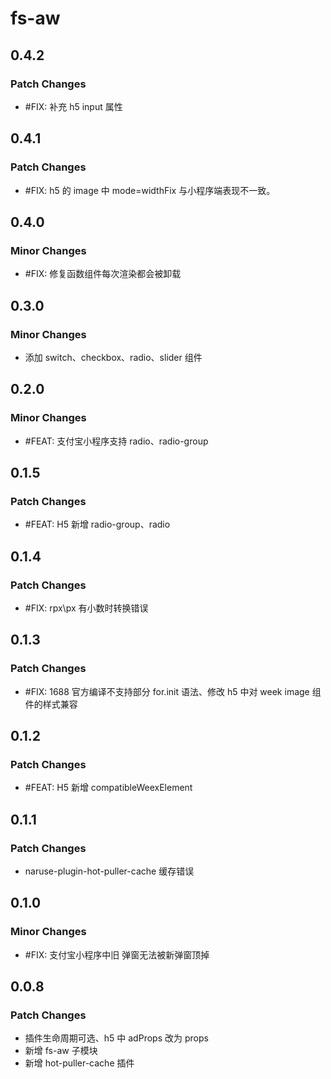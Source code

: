 # fs-aw

## 0.4.2

### Patch Changes

- #FIX: 补充 h5 input 属性

## 0.4.1

### Patch Changes

- #FIX: h5 的 image 中 mode=widthFix 与小程序端表现不一致。

## 0.4.0

### Minor Changes

- #FIX: 修复函数组件每次渲染都会被卸载

## 0.3.0

### Minor Changes

- 添加 switch、checkbox、radio、slider 组件

## 0.2.0

### Minor Changes

- #FEAT: 支付宝小程序支持 radio、radio-group

## 0.1.5

### Patch Changes

- #FEAT: H5 新增 radio-group、radio

## 0.1.4

### Patch Changes

- #FIX: rpx\px 有小数时转换错误

## 0.1.3

### Patch Changes

- #FIX: 1688 官方编译不支持部分 for.init 语法、修改 h5 中对 week image 组件的样式兼容

## 0.1.2

### Patch Changes

- #FEAT: H5 新增 compatibleWeexElement

## 0.1.1

### Patch Changes

- naruse-plugin-hot-puller-cache 缓存错误

## 0.1.0

### Minor Changes

- #FIX: 支付宝小程序中旧 弹窗无法被新弹窗顶掉

## 0.0.8

### Patch Changes

- 插件生命周期可选、h5 中 adProps 改为 props
- 新增 fs-aw 子模块
- 新增 hot-puller-cache 插件
